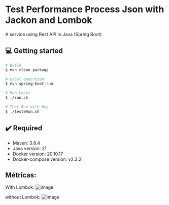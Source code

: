 # Test Performance Process Json with Jackon and Lombok

A service using Rest API in Java (Spring Boot)



## 💻 Getting started

```bash
# Build 
$ mvn clean package

# Local execution
$ mvn spring-boot:run

# Run Local
$ ./run.sh

# Test Run with hey
$ ./testeRun.sh
```




## ✔️ Required
* Maven: 3.8.4
* Java version: 21
* Docker version: 20.10.17
* Docker-compose version: v2.2.2


## Métricas:

With Lombok:
![image](https://github.com/zsantana/quarkus-jackon-json-lombok/assets/17239827/30a9c11b-4621-48c4-8d43-6d5409fb4d90)


without Lombok:
![image](https://github.com/zsantana/quarkus-jackon-json-lombok/assets/17239827/17c959c0-1222-4b6b-a1c0-21c5a229bb5f)

